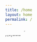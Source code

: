 ```yaml
---
title: /home
layout: home
permalink: /
---
```

<marquee direction="down" height="14" scrollamount="2">
  <div class="toptobottom">t%*=+~\|`est</div>
</marquee>
<marquee direction="down" height="14">
  <div class="toptobottom">^$'/h[,.3-</div>
  <p>
  <div class="toptobottom">)(s|&&&+</div>
  </p>
</marquee>

<!--bounce: <marquee direction="down" height="12" behavior="alternate">
  <marquee behavior="alternate">
    <div class="toptobottom">test</div>
  </marquee>
</marquee>-->


